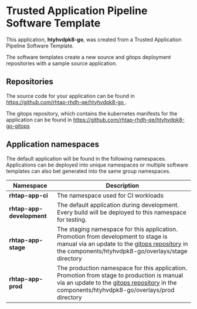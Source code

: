 # Trusted Application Pipeline Software Template

This application, **htyhvdpk8-go**, was created from a Trusted Application Pipeline Software Template.

The software templates create a new source and gitops deployment repositories with a sample source application. 

## Repositories

The source code for your application can be found in [https://github.com/rhtap-rhdh-qe/htyhvdpk8-go ](https://github.com/rhtap-rhdh-qe/htyhvdpk8-go ).
 
The gitops repository, which contains the kubernetes manifests for the application can be found in 
[https://github.com/rhtap-rhdh-qe/htyhvdpk8-go-gitops ](https://github.com/rhtap-rhdh-qe/htyhvdpk8-go-gitops ) 

## Application namespaces 

The default application will be found in the following namespaces. Applications can be deployed into unique namespaces or multiple software templates can also bet generated into the same group namespaces.  

|  Namespace   |  Description   |  
| -------- | -------- |
| **rhtap-app-ci** | The namespace used for CI workloads |
| **rhtap-app-development** | The default application during development. Every build will be deployed to this namespace for testing. |
| **rhtap-app-stage** | The staging namespace for this application. Promotion from development to stage is manual via an update to the [gitops repository](https://github.com/rhtap-rhdh-qe/htyhvdpk8-go-gitops ) in the components/htyhvdpk8-go/overlays/stage directory |
| **rhtap-app-prod** | The production namespace for this application. Promotion from stage to production is manual via an update to the [gitops repository](https://github.com/rhtap-rhdh-qe/htyhvdpk8-go-gitops ) in the components/htyhvdpk8-go/overlays/prod directory |